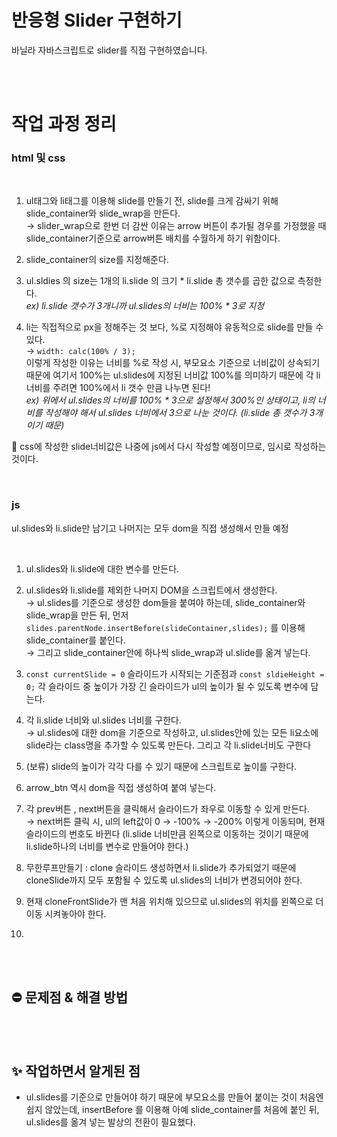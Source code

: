 # 반응형 Slider 구현하기
바닐라 자바스크립트로 slider를 직접 구현하였습니다.

<br>
<br>

# 작업 과정 정리

### html 및 css

<br>

1. ul태그와 li태그를 이용해 slide를 만들기 전, slide를 크게 감싸기 위해 slide_container와 slide_wrap을 만든다.  
  → slider_wrap으로 한번 더 감싼 이유는 arrow 버튼이 추가될 경우를 가정했을 때 slide_container기준으로 arrow버튼 배치를 수월하게 하기 위함이다.

2. slide_container의 size를 지정해준다.

3. ul.sldies 의 size는 1개의 li.slide 의 크기 * li.slide 총 갯수를 곱한 값으로 측정한다.  
*ex) li.slide 갯수가 3개니까 ul.slides의 너비는 100% * 3로 지정*

4. li는 직접적으로 px을 정해주는 것 보다, %로 지정해야 유동적으로 slide를 만들 수 있다.  
  → `width: calc(100% / 3);`  
  이렇게 작성한 이유는 너비를 %로 작성 시, 부모요소 기준으로 너비값이 상속되기 때문에 여기서 100%는 ul.slides에 지정된 너비값 100%를 의미하기 때문에 각 li 너비를 주려면 100%에서 li 갯수 만큼 나누면 된다!  
  *ex) 위에서 ul.slides의 너비를 100% * 3으로 설정해서 300%인 상태이고, li의 너비를 작성해야 해서 ul.slides 너비에서 3으로 나눈 것이다. (li.slide 총 갯수가 3개이기 때문)*

🔸 css에 작성한 slide너비값은 나중에 js에서 다시 작성할 예정이므로, 임시로 작성하는 것이다.

<br>

### js
ul.slides와 li.slide만 남기고 나머지는 모두 dom을 직접 생성해서 만들 예정

<br>

1. ul.slides와 li.slide에 대한 변수를 만든다.

2. ul.slides와 li.slide를 제외한 나머지 DOM을 스크립트에서 생성한다.  
  → ul.slides를 기준으로 생성한 dom들을 붙여야 하는데, slide_container와 slide_wrap을 만든 뒤, 먼저 `slides.parentNode.insertBefore(slideContainer,slides);` 를 이용해 slide_container를 붙인다.  
  → 그리고 slide_container안에 하나씩 slide_wrap과 ul.slide를 옮겨 넣는다.

3. `const currentSlide = 0` 슬라이드가 시작되는 기준점과 `const sldieHeight = 0;` 각 슬라이드 중 높이가 가장 긴 슬라이드가 ul의 높이가 될 수 있도록 변수에 담는다.

4. 각 li.slide 너비와 ul.slides 너비를 구한다.  
  → ul.slides에 대한 dom을 기준으로 작성하고, ul.slides안에 있는 모든 li요소에 slide라는 class명을 추가할 수 있도록 만든다. 그리고 각 li.slide너비도 구한다

5. (보류) slide의 높이가 각각 다를 수 있기 때문에 스크립트로 높이를 구한다.

6. arrow_btn 역시 dom을 직접 생성하여 붙여 넣는다.

7. 각 prev버튼 , next버튼을 클릭해서 슬라이드가 좌우로 이동할 수 있게 만든다.  
  → next버튼 클릭 시, ul의 left값이 0 → -100% → -200% 이렇게 이동되며, 현재 슬라이드의 번호도 바뀐다 (li.slide 너비만큼 왼쪽으로 이동하는 것이기 때문에 li.slide하나의 너비를 변수로 만들어야 한다.)

8. 무한루프만들기 : clone 슬라이드 생성하면서 li.slide가 추가되었기 때문에 cloneSlide까지 모두 포함될 수 있도록 ul.slides의 너비가 변경되어야 한다. 

9. 현재 cloneFrontSlide가 맨 처음 위치해 있으므로 ul.slides의 위치를 왼쪽으로 더 이동 시켜놓아야 한다.

10. 
<br>
<br>

## ⛔ 문제점 & 해결 방법


<br>
<br>

## ✨ 작업하면서 알게된 점
- ul.slides를 기준으로 만들어야 하기 때문에 부모요소를 만들어 붙이는 것이 처음엔 쉽지 않았는데, insertBefore 를 이용해 아예 slide_container를 처음에 붙인 뒤, ul.slides를 옮겨 넣는 발상의 전환이 필요했다.

<br>
<br>